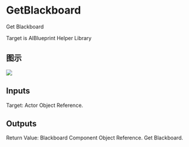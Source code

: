 # GetBlackboard

Get Blackboard

Target is AIBlueprint Helper Library

## 图示

![]($-20221218-17463711.png)

## Inputs

Target: Actor Object Reference.  

## Outputs

Return Value: Blackboard Component Object Reference. Get Blackboard.

